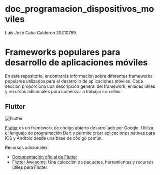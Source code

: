 # doc_programacion_dispositivos_moviles
Luis Jose Caba Calderon 20210799
# Frameworks populares para desarrollo de aplicaciones móviles

En este repositorio, encontrarás información sobre diferentes frameworks populares utilizados para el desarrollo de aplicaciones móviles. Cada sección proporciona una descripción general del framework, enlaces útiles y recursos adicionales para comenzar a trabajar con ellos.

## Flutter

![Flutter](https://storage.googleapis.com/cms-storage-bucket/a9d6ce81aee44ae017ee.png)


[Flutter](https://flutter.dev/) es un framework de código abierto desarrollado por Google. Utiliza el lenguaje de programación Dart y permite crear aplicaciones nativas para iOS y Android desde una base de código común.

Recursos adicionales:
- [Documentación oficial de Flutter](https://flutter.dev/docs)
- [Flutter Awesome](https://flutterawesome.com/): Una colección de paquetes, herramientas y recursos útiles para Flutter.

